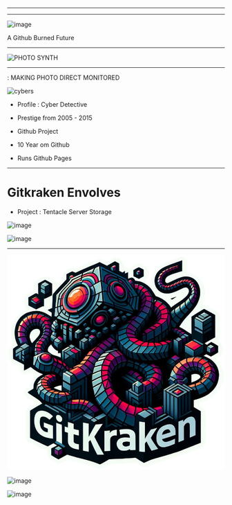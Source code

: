 

---------------





--------------------


![image](https://github.com/user-attachments/assets/85a1dd78-0016-443d-bf9a-b109206fc26b)

A Github Burned Future

--------------


<img src="https://github.com/user-attachments/assets/b8ba9e88-a9ee-4cb3-aa6b-48c89a183d68" alt="PHOTO SYNTH" height="400px" width="400px">


---------------------------



: MAKING PHOTO DIRECT MONITORED


![cybers](https://github.com/user-attachments/assets/54e0f08b-3041-4eaf-ae0c-46ab83c96489)



- Profile : Cyber Detective

- Prestige from 2005 - 2015
- Github Project
- 10 Year om Github
- Runs Github Pages

-----------------

# Gitkraken Envolves 
- Project : Tentacle Server Storage


![image](https://github.com/user-attachments/assets/9a156007-eb97-42c5-90cf-5f1702453083)

![image](https://github.com/user-attachments/assets/16166581-36a8-4d8e-8472-2a07e921817e)





---------------------


![image](https://github.com/CulturesSupports/CulturesSupports/blob/main/1CB62EE9-15A4-4CF1-B9B3-B6DCB1CAE712.png?raw=true)



![image](https://github.com/user-attachments/assets/f4b4897f-863c-4652-b497-610a89ee430b)


![image](https://github.com/user-attachments/assets/58ef6a38-ca7b-4e03-adb8-d800b77c92e4)


